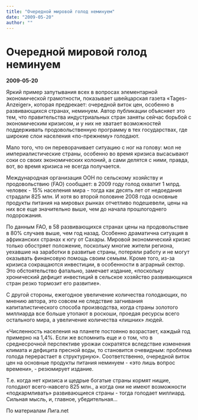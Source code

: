 ```yaml
---
title: "Очередной мировой голод неминуем"
date: "2009-05-20"
author: ""
---
```


# Очередной мировой голод неминуем

**2009-05-20** 

Яркий пример запутывания всех в вопросах элементарной экономической грамотности, показывает швейцарская газета «Tages-Anzeiger», которая предрекает: очередной виток цен, особенно в развивающихся странах, неминуем. Автор публикации объясняет это тем, что правительства индустриальных стран заняты сейчас борьбой с экономическим кризисом, и у них не хватает возможностей поддерживать продовольственную программу в тех государствах, где широкие слои населения «по-прежнему» голодают.

Мало того, что он переворачивает ситуацию с ног на голову: мол не империалистические страны, особенно во время кризиса высасывают соки со своих экономических колоний, а сами делятся с ними, правда, вот, во время кризиса не всегда получается.

Международная организация ООН по сельскому хозяйству и продовольствию (FAO) сообщает: в 2009 году голод охватит 1 млрд. человек - 15% населения мира - тогда как десять лет от недоедания страдали 825 млн. И хотя во второй половине 2008 года основные продукты питания на мировых рынках отчетливо подешевели, цены на них все еще значительно выше, чем до начала прошлогоднего подорожания.

По данным FAO, в 58 развивающихся странах цены на продовольствие в 80% случаев выше, чем год назад. Особенно драматична ситуация в африканских странах к югу от Сахары. Мировой экономический кризис только обостряет положение, поскольку многие жители региона, уехавшие на заработки в развитые страны, потеряли работу и не могут оказывать финансовую помощь своим семьям. Кроме того, из-за кризиса сокращаются инвестиции, в особенности в аграрный сектор. Это обстоятельство фатально, замечает издание, «поскольку хронический дефицит инвестиций в сельское хозяйство развивающихся стран резко тормозит его развитие».

С другой стороны, ежегодное увеличение количества голодающих, по мнению автора, это совсем не следствие загнивания капиталистического способа производства, когда страны золотого миллиарда все больше утопают в роскоши, проедая ресурсы всего остального мира, а увеличение количества «лишних» людей.

«Численность населения на планете постоянно возрастает, каждый год примерно на 1,4%. Если же вспомнить еще и о том, что в среднесрочной перспективе урожаи сократятся вследствие изменения климата и дефицита пресной воды, то становится очевидным: проблема голода перерастает в структурную». Соответственно, очередной виток цен на основные продукты питания неминуем - «это лишь вопрос времени», - резюмирует издание.

Т.е. когда нет кризиса и щедрые богатые страны кормят нищие, голодают всего-навсего 825 млн., а когда они не имеют возможности «подкармливать» развивающиеся страны - тогда голодает миллиард. Сильная мысль, и, главное, убедительная...

По материалам Лига.net